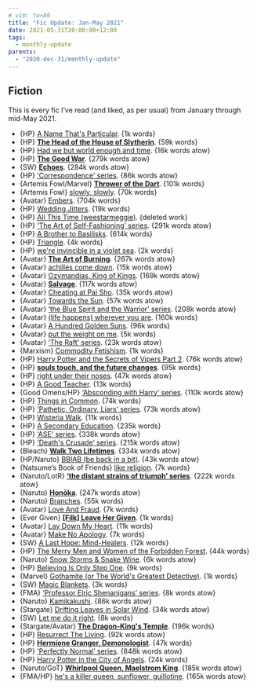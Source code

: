 ```yaml
---
# vim: tw=80
title: "Fic Update: Jan-May 2021"
date: 2021-05-31T20:00:00+12:00
tags:
  - monthly-update
parents:
  - "2020-dec-31/monthly-update"
---
```


## Fiction

This is every fic I’ve read (and liked, as per usual) from January through mid-May 2021.

 - {HP} [A Name That's Particular](https://archiveofourown.org/works/24873043). {1k words}
 - {HP} **[The Head of the House of Slytherin](https://archiveofourown.org/works/17281838)**. {59k words}
 - {HP} [Had we but world enough and time](https://archiveofourown.org/works/26609851). {16k words atow}
 - {HP} **[The Good War](https://archiveofourown.org/works/23747950)**. {279k words atow}
 - {SW} **[Echoes](https://archiveofourown.org/works/15057563)**. {284k words atow}
 - {HP} [‘Correspondence’ series](https://archiveofourown.org/series/905940). {86k words atow}
 - {Artemis Fowl/Marvel} **[Thrower of the Dart](https://archiveofourown.org/works/3891256)**. {101k words}
 - {Artemis Fowl} [slowly, slowly](https://archiveofourown.org/works/9092080). {70k words}
 - {Avatar} [Embers](https://archiveofourown.org/works/3591783). {704k words}
 - {HP} [Wedding Jitters](https://archiveofourown.org/works/27200057). {19k words}
 - {HP} [All This Time (weestarmeggie)](https://archiveofourown.org/works/24223012). {deleted work}
 - {HP} [‘The Art of Self-Fashioning’ series](https://archiveofourown.org/series/1185971). {291k words atow}
 - {HP} [A Brother to Basilisks](https://archiveofourown.org/works/2435531). {614k words}
 - {HP} [Triangle](https://archiveofourown.org/works/8396476). {4k words}
 - {HP} [we're invincible in a violet sea](https://archiveofourown.org/works/10830960). {2k words}
 - {Avatar} **[The Art of Burning](https://archiveofourown.org/works/25736617)**. {267k words atow}
 - {Avatar} [achilles come down](https://archiveofourown.org/works/24872791). {15k words atow}
 - {Avatar} [Ozymandias, King of Kings](https://archiveofourown.org/works/15482547). {169k words atow}
 - {Avatar} **[Salvage](https://archiveofourown.org/works/21116591)**. {117k words atow}
 - {Avatar} [Cheating at Pai Sho](https://archiveofourown.org/works/19252699). {35k words atow}
 - {Avatar} [Towards the Sun](https://archiveofourown.org/works/19252807). {57k words atow}
 - {Avatar} [‘the Blue Spirit and the Warrior’ series](https://archiveofourown.org/series/2056575). {208k words atow}
 - {Avatar} [(life happens) wherever you are](https://archiveofourown.org/works/21291359). {160k words}
 - {Avatar} [A Hundred Golden Suns](https://archiveofourown.org/works/26818906). {96k words}
 - {Avatar} [put the weight on me](https://archiveofourown.org/works/24596833). {5k words}
 - {Avatar} [‘The Raft’ series](https://archiveofourown.org/series/1809331). {23k words atow}
 - {Marxism} [Commodity Fetishism](https://archiveofourown.org/works/24341818). {1k words}
 - {HP} [Harry Potter and the Secrets of Vipers Part 2](https://archiveofourown.org/works/24721513). {76k words atow}
 - {HP} **[souls touch, and the future changes](https://archiveofourown.org/works/13893606)**. {95k words}
 - {HP} [right under their noses](https://archiveofourown.org/works/24096307). {47k words atow}
 - {HP} [A Good Teacher](https://archiveofourown.org/works/4065484). {13k words}
 - {Good Omens/HP} [‘Absconding with Harry’ series](https://archiveofourown.org/series/1399645). {110k words atow}
 - {HP} [Things in Common](https://archiveofourown.org/works/28069734). {74k words}
 - {HP} [‘Pathetic, Ordinary, Liars’ series](https://archiveofourown.org/series/1973944). {73k words atow}
 - {HP} [Wisteria Walk](https://archiveofourown.org/works/940980). {11k words}
 - {HP} [A Secondary Education](https://archiveofourown.org/works/16223264). {235k words}
 - {HP} [‘ASE’ series](https://archiveofourown.org/series/1443238). {338k words atow}
 - {HP} [‘Death's Crusade’ series](https://archiveofourown.org/series/1588111). {215k words atow}
 - {Bleach} **[Walk Two Lifetimes](https://archiveofourown.org/works/5345492)**. {334k words atow}
 - {HP/Naruto} [BBIAB (be back in a bit)](https://archiveofourown.org/works/26420836). {43k words atow}
 - {Natsume’s Book of Friends} [like religion](https://archiveofourown.org/works/11286264). {7k words}
 - {Naruto/LotR} **[‘the distant strains of triumph’ series](https://archiveofourown.org/series/2025497)**. {222k words atow}
 - {Naruto} **[Honōka](https://archiveofourown.org/works/26225191)**. {247k words atow}
 - {Naruto} [Branches](https://archiveofourown.org/works/2166312). {55k words}
 - {Avatar} [Love And Fraud](https://archiveofourown.org/works/29448957). {7k words}
 - {Ever Given} **[[Filk] Leave Her Given](https://archiveofourown.org/works/30275235)**. {1k words}
 - {Avatar} [Lay Down My Heart](https://archiveofourown.org/works/29066391). {11k words}
 - {Avatar} [Make No Apology](https://archiveofourown.org/works/28306332). {7k words}
 - {SW} [A Last Hope: Mind-Healers](https://archiveofourown.org/works/30395838). {12k words}
 - {HP} [The Merry Men and Women of the Forbidden Forest](https://archiveofourown.org/works/600570). {44k words}
 - {Naruto} [Snow Storms & Snake Wine](https://archiveofourown.org/works/30521010). {6k words atow}
 - {HP} [Believing Is Only Step One](https://archiveofourown.org/works/27380008). {9k words}
 - {Marvel} [Gothamite (or The World's Greatest Detective)](https://archiveofourown.org/works/4241082). {1k words}
 - {SW} [Magic Blankets](https://archiveofourown.org/works/15644802). {3k words}
 - {FMA} [‘Professor Elric Shenanigans’ series](https://archiveofourown.org/series/1366978). {8k words atow}
 - {Naruto} [Kamikakushi](https://archiveofourown.org/works/10951566). {86k words atow}
 - {Stargate} [Drifting Leaves in Solar Wind](https://archiveofourown.org/works/19779754). {34k words atow}
 - {SW} [Let me do it right](https://archiveofourown.org/works/16349063). {8k words}
 - {Stargate/Avatar} **[The Dragon-King's Temple](https://archiveofourown.org/works/6211903)**. {196k words}
 - {HP} [Resurrect The Living](https://archiveofourown.org/works/13978644). {92k words atow}
 - {HP} **[Hermione Granger, Demonologist](https://archiveofourown.org/works/11800899)**. {47k words}
 - {HP} [‘Perfectly Normal’ series](https://archiveofourown.org/series/346100). {848k words atow}
 - {HP} [Harry Potter in the City of Angels](https://archiveofourown.org/works/20174284). {24k words}
 - {Naruto/GoT} **[Whirlpool Queen, Maelstrom King](https://archiveofourown.org/works/22031137)**. {185k words atow}
 - {FMA/HP} [he's a killer queen, sunflower, guillotine](https://archiveofourown.org/works/22365040). {165k words atow}
